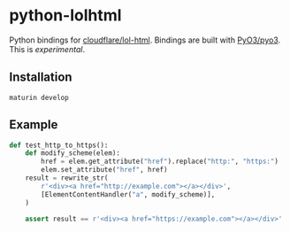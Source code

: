 # python-lolhtml

Python bindings for [cloudflare/lol-html](https://github.com/cloudflare/lol-html/). Bindings are built with [PyO3/pyo3](https://github.com/PyO3/pyo3). This is *experimental*.

## Installation

``` shell
maturin develop
```

## Example

``` python
def test_http_to_https():
    def modify_scheme(elem):
        href = elem.get_attribute("href").replace("http:", "https:")
        elem.set_attribute("href", href)
    result = rewrite_str(
        r'<div><a href="http://example.com"></a></div>',
        [ElementContentHandler("a", modify_scheme)],
    )

    assert result == r'<div><a href="https://example.com"></a></div>'
```
